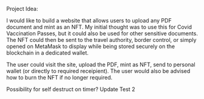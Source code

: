 Project Idea:

I would like to build a website that allows users to upload any PDF document and mint as an NFT. My initial thought was to use this for Covid Vaccination Passes, but it could also be used for other sensitive documents. The NFT could then be sent to the travel authority, border control, or simply opened on MetaMask to display while being stored securely on the blockchain in a dedicated wallet.

The user could visit the site, upload the PDF, mint as NFT, send to personal wallet (or directly to required receipient). The user would also be advised how to burn the NFT if no longer required.

Possibility for self destruct on timer? Update Test 2